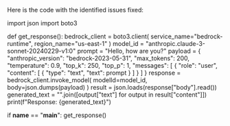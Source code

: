 Here is the code with the identified issues fixed:


import json
import boto3

def get_response():
    bedrock_client = boto3.client(
        service_name="bedrock-runtime",
        region_name="us-east-1"
    )
    model_id = "anthropic.claude-3-sonnet-20240229-v1:0"
    prompt = "Hello, how are you?"
    payload = {
        "anthropic_version": "bedrock-2023-05-31",
        "max_tokens": 200,
        "temperature": 0.9,
        "top_k": 250,
        "top_p": 1,
        "messages": [
            {
                "role": "user",
                "content": [
                    {
                        "type": "text",
                        "text": prompt
                    }
                ]
            }
        ]
    }
    response = bedrock_client.invoke_model(
        modelId=model_id,
        body=json.dumps(payload)
    )
    result = json.loads(response["body"].read())
    generated_text = "".join([output["text"] for output in result["content"]])
    print(f"Response: {generated_text}")

if __name__ == "__main__":
    get_response()